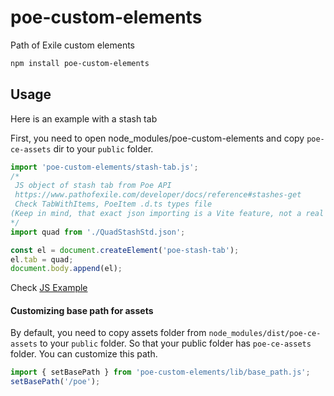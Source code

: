 # poe-custom-elements

Path of Exile custom elements

```bash
npm install poe-custom-elements
```

## Usage

Here is an example with a stash tab

First, you need to open node_modules/poe-custom-elements and copy `poe-ce-assets` dir to your `public` folder.

```js
import 'poe-custom-elements/stash-tab.js';
/* 
 JS object of stash tab from Poe API
 https://www.pathofexile.com/developer/docs/reference#stashes-get
 Check TabWithItems, PoeItem .d.ts types file
(Keep in mind, that exact json importing is a Vite feature, not a real JS) 
*/
import quad from './QuadStashStd.json';

const el = document.createElement('poe-stash-tab');
el.tab = quad;
document.body.append(el);
```

Check [JS Example](https://github.com/shonya3/poe-custom-elements/tree/main/examples/js)

#### Customizing base path for assets
By default, you need to copy assets folder from `node_modules/dist/poe-ce-assets` to your `public` folder.
So that your public folder has `poe-ce-assets` folder. You can customize this path.
```js
import { setBasePath } from 'poe-custom-elements/lib/base_path.js';
setBasePath('/poe');
```
